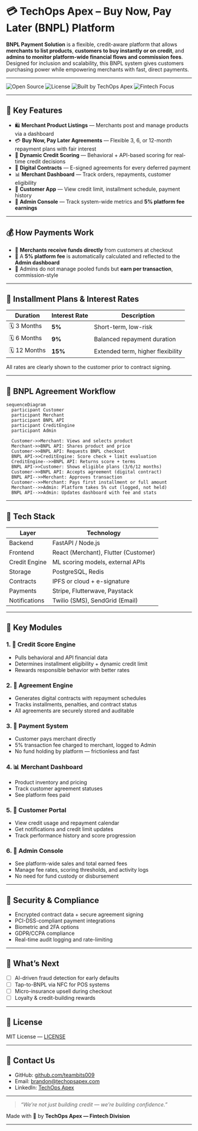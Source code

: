 # 💳 TechOps Apex – Buy Now, Pay Later (BNPL) Platform

**BNPL Payment Solution** is a flexible, credit-aware platform that allows **merchants to list products**, **customers to buy instantly or on credit**, and **admins to monitor platform-wide financial flows and commission fees**. Designed for inclusion and scalability, this BNPL system gives customers purchasing power while empowering merchants with fast, direct payments.

---

![Open Source](https://img.shields.io/badge/status-active-success)
![License](https://img.shields.io/badge/license-MIT-blue)
![Built by TechOps Apex](https://img.shields.io/badge/built%20by-TechOps%20Apex-purple)
![Fintech Focus](https://img.shields.io/badge/focus-Fintech-lightgrey)

---

## 🧩 Key Features

- 🛍️ **Merchant Product Listings** — Merchants post and manage products via a dashboard  
- 💳 **Buy Now, Pay Later Agreements** — Flexible 3, 6, or 12-month repayment plans with fair interest  
- 🧠 **Dynamic Credit Scoring** — Behavioral + API-based scoring for real-time credit decisions  
- 🤝 **Digital Contracts** — E-signed agreements for every deferred payment  
- 📊 **Merchant Dashboard** — Track orders, repayments, customer eligibility  
- 📱 **Customer App** — View credit limit, installment schedule, payment history  
- 🧾 **Admin Console** — Track system-wide metrics and **5% platform fee earnings**

---

## 💰 How Payments Work

- 💼 **Merchants receive funds directly** from customers at checkout
- 🏦 A **5% platform fee** is automatically calculated and reflected to the **Admin dashboard**
- 💸 Admins do not manage pooled funds but **earn per transaction**, commission-style

---

## 📆 Installment Plans & Interest Rates

| Duration     | Interest Rate | Description                    |
|--------------|----------------|--------------------------------|
| 🗓️ 3 Months  | **5%**         | Short-term, low-risk           |
| 🗓️ 6 Months  | **9%**         | Balanced repayment duration    |
| 🗓️ 12 Months | **15%**        | Extended term, higher flexibility |

All rates are clearly shown to the customer prior to contract signing.

---

## 🔁 BNPL Agreement Workflow

```mermaid
sequenceDiagram
  participant Customer
  participant Merchant
  participant BNPL API
  participant CreditEngine
  participant Admin

  Customer->>Merchant: Views and selects product
  Merchant->>BNPL API: Shares product and price
  Customer->>BNPL API: Requests BNPL checkout
  BNPL API->>CreditEngine: Score check + limit evaluation
  CreditEngine-->>BNPL API: Returns score + terms
  BNPL API->>Customer: Shows eligible plans (3/6/12 months)
  Customer->>BNPL API: Accepts agreement (digital contract)
  BNPL API-->>Merchant: Approves transaction
  Customer-->>Merchant: Pays first installment or full amount
  Merchant-->>Admin: Platform takes 5% cut (logged, not held)
  BNPL API-->>Admin: Updates dashboard with fee and stats
```

---

## 🧪 Tech Stack

| Layer           | Technology                        |
|-----------------|------------------------------------|
| Backend         | FastAPI / Node.js                 |
| Frontend        | React (Merchant), Flutter (Customer) |
| Credit Engine   | ML scoring models, external APIs  |
| Storage         | PostgreSQL, Redis                 |
| Contracts       | IPFS or cloud + e-signature       |
| Payments        | Stripe, Flutterwave, Paystack     |
| Notifications   | Twilio (SMS), SendGrid (Email)    |

---

## 🧱 Key Modules

### 1. 🧠 Credit Score Engine
- Pulls behavioral and API financial data
- Determines installment eligibility + dynamic credit limit
- Rewards responsible behavior with better rates

### 2. 🤝 Agreement Engine
- Generates digital contracts with repayment schedules
- Tracks installments, penalties, and contract status
- All agreements are securely stored and auditable

### 3. 💸 Payment System
- Customer pays merchant directly
- 5% transaction fee charged to merchant, logged to Admin
- No fund holding by platform — frictionless and fast

### 4. 📊 Merchant Dashboard
- Product inventory and pricing
- Track customer agreement statuses
- See platform fees paid

### 5. 📱 Customer Portal
- View credit usage and repayment calendar
- Get notifications and credit limit updates
- Track performance history and score progression

### 6. 🧾 Admin Console
- See platform-wide sales and total earned fees
- Manage fee rates, scoring thresholds, and activity logs
- No need for fund custody or disbursement

---

## 🔐 Security & Compliance

- Encrypted contract data + secure agreement signing
- PCI-DSS-compliant payment integrations
- Biometric and 2FA options
- GDPR/CCPA compliance
- Real-time audit logging and rate-limiting

---

## 🚀 What’s Next

- [ ] AI-driven fraud detection for early defaults
- [ ] Tap-to-BNPL via NFC for POS systems
- [ ] Micro-insurance upsell during checkout
- [ ] Loyalty & credit-building rewards

---

## 📜 License

MIT License — [LICENSE](LICENSE)

---

## 💬 Contact Us

- GitHub: [github.com/teambits009](https://github.com/teambits009)
- Email: [brandon@techopsapex.com](mailto:brandon@techopsapex.com)
- LinkedIn: [TechOps Apex](https://linkedin.com/company/techopsapex)

---

> _“We’re not just building credit — we’re building confidence.”_

Made with 💙 by **TechOps Apex — Fintech Division**

---
